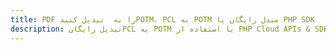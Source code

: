 ---title: PDF را به  تبدیل کنیدPOTM، PCL به POTM مبدل رایگان یا PHP SDKdescription: تبدیل رایگانPCL به POTM با استفاده از PHP Cloud APIs & SDK همچنین اسناد PDF را در Cloud ایجاد، ویرایش و رندر کنید.---